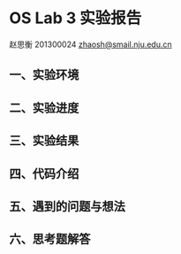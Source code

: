# OS Lab 3 实验报告

赵思衡	201300024	zhaosh@smail.nju.edu.cn



## 一、实验环境



## 二、实验进度



## 三、实验结果



## 四、代码介绍



## 五、遇到的问题与想法



## 六、思考题解答